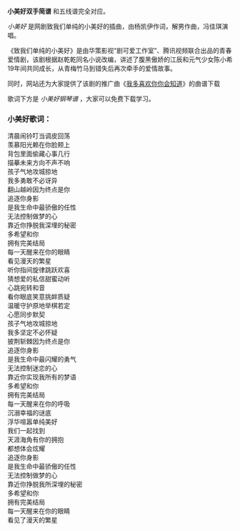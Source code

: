 

**小美好双手简谱** 和五线谱完全对应。

_小美好_ 是网剧致我们单纯的小美好的插曲，由杨凯伊作词，解男作曲，冯佳琪演唱。

《致我们单纯的小美好》是由华策影视“剧可爱工作室”、腾讯视频联合出品的青春爱情剧，该剧根据赵乾乾同名小说改编，讲述了腹黑傲娇的江辰和元气少女陈小希19年间共同成长，从青梅竹马到错失后再次牵手的爱情故事。

同时，网站还为大家提供了该剧的推广曲《[我多喜欢你你会知道](Music-8862-我多喜欢你你会知道-好听版.html
"我多喜欢你你会知道")》的曲谱下载

歌词下方是 _小美好钢琴谱_ ，大家可以免费下载学习。

### 小美好歌词：

清晨闹铃叮当调皮回荡  
羡慕阳光赖在你脸颊上  
背包里面偷藏心事几行  
描摹未来方向不声不响  
孩子气地攻城掠地  
我多勇敢不必讶异  
翻山越岭因为终点是你  
追逐你身影  
是我生命中最骄傲的任性  
无法控制做梦的心  
靠近你挣脱我深埋的秘密  
多希望和你  
拥有完美结局  
每一天醒来在你的眼睛  
看见漫天的繁星  
听你指间旋律跳跃欢喜  
猜想爱的私信甜蜜动听  
心跳宛转和音  
看你眼底笑意挑衅质疑  
温暖守护原地举棋若定  
心愿同步默契  
孩子气地攻城掠地  
我多坚定不必怀疑  
披荆斩棘因为终点是你  
追逐你身影  
是我生命中最闪耀的勇气  
无法控制迷恋的心  
靠近你实现我所有的梦语  
多希望和你  
拥有完美结局  
每一天醒来在你的呼吸  
沉溺幸福的谜底  
浮华喧嚣单纯美好  
我们一起找到  
天涯海角有你的拥抱  
都想体会炫耀  
追逐你身影  
是我生命中最骄傲的任性  
无法控制做梦的心  
靠近你挣脱我所深埋的秘密  
多希望和你  
拥有完美结局  
每一天醒来在你的眼睛  
看见了漫天的繁星


